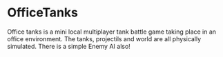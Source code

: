 # OfficeTanks
Office tanks is a mini local multiplayer tank battle game taking place in an office environment.
The tanks, projectils and world are all physically simulated.
There is a simple Enemy AI also!
